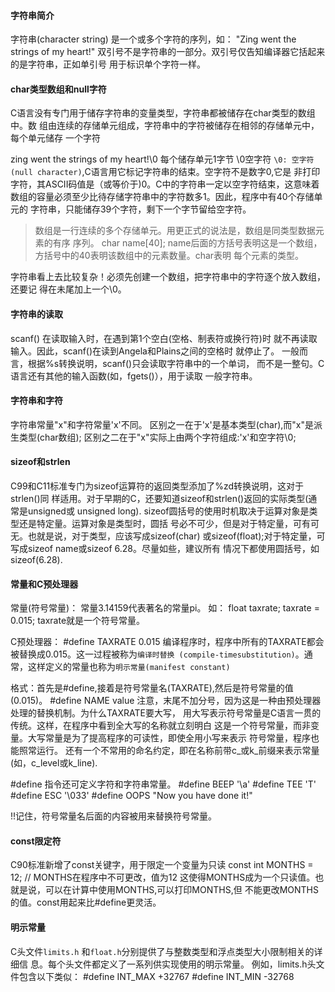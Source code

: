 #### 字符串简介

字符串(character string) 是一个或多个字符的序列，如：
"Zing went the strings of my heart!"
双引号不是字符串的一部分。双引号仅告知编译器它括起来的是字符串，正如单引号
用于标识单个字符一样。


#### char类型数组和null字符
C语言没有专门用于储存字符串的变量类型，字符串都被储存在char类型的数组中。数
组由连续的存储单元组成，字符串中的字符被储存在相邻的存储单元中，每个单元储存
一个字符

zing went the strings of my heart!\0
每个储存单元1字节  \0空字符
`\0: 空字符(null character)`,C语言用它标记字符串的结束。空字符不是数字0,它是
非打印字符，其ASCII码值是（或等价于)0。C中的字符串一定以空字符结束，这意味着
数组的容量必须至少比待存储字符串中的字符数多1。因此，程序中有40个存储单元的
字符串，只能储存39个字符，剩下一个字节留给空字符。

> 数组是一行连续的多个存储单元。用更正式的说法是，数组是同类型数据元素的有序
序列。
char name[40];
name后面的方括号表明这是一个数组，方括号中的40表明该数组中的元素数量。char表明
每个元素的类型。

字符串看上去比较复杂！必须先创建一个数组，把字符串中的字符逐个放入数组，还要记
得在未尾加上一个\0。


#### 字符串的读取
 scanf() 在读取输入时，在遇到第1个空白(空格、制表符或换行符)时
 就不再读取输入。因此，scanf()在读到Angela和Plains之间的空格时
 就停止了。
 一般而言，根据%s转换说明，scanf()只会读取字符串中的一个单词，
 而不是一整句。C语言还有其他的输入函数(如，fgets()），用于读取
 一般字符串。


#### 字符串和字符
字符串常量"x"和字符常量'x'不同。
区别之一在于'x'是基本类型(char),而"x"是派生类型(char数组);
区别之二在于"x"实际上由两个字符组成:'x'和空字符\0;


#### sizeof和strlen
C99和C11标准专门为sizeof运算符的返回类型添加了%zd转换说明，这对于strlen()同
样适用。对于早期的C，还要知道sizeof和strlen()返回的实际类型(通常是unsigned或
unsigned long).
sizeof圆括号的使用时机取决于运算对象是类型还是特定量。运算对象是类型时，圆括
号必不可少，但是对于特定量，可有可无。也就是说，对于类型，应该写成sizeof(char)
或sizeof(float);对于特定量，可写成sizeof name或sizeof 6.28。尽量如些，建议所有
情况下都使用圆括号，如sizeof(6.28).


#### 常量和C预处理器
常量(符号常量)：
常量3.14159代表著名的常量pi。
如：
float taxrate;
taxrate = 0.015;
taxrate就是一个符号常量。

C预处理器：
\#define TAXRATE 0.015
编译程序时，程序中所有的TAXRATE都会被替换成0.015。这一过程被称为`编译时替换
(compile-timesubstitution)`。通常，这样定义的常量也称为`明示常量(manifest constant)`

格式：首先是#define,接着是符号常量名(TAXRATE),然后是符号常量的值(0.015)。
\#define NAME value
注意，末尾不加分号，因为这是一种由预处理器处理的替换机制。为什么TAXRATE要大写，
用大写表示符号常量是C语言一贯的传统。这样，在程序中看到全大写的名称就立刻明白
这是一个符号常量，而非变量。大写常量是为了提高程序的可读性，即使全用小写来表示
符号常量，程序也能照常运行。
还有一个不常用的命名约定，即在名称前带c_或k_前缀来表示常量(如，c_level或k_line).

\#define 指令还可定义字符和字符串常量。
\#define BEEP '\a'
\#define TEE 'T'
\#define ESC '\033'
\#define OOPS "Now you have done it!"

!!记住，符号常量名后面的内容被用来替换符号常量。


#### const限定符
C90标准新增了const关键字，用于限定一个变量为只读
const int MONTHS = 12; // MONTHS在程序中不可更改，值为12
这使得MONTHS成为一个只读值。也就是说，可以在计算中使用MONTHS,可以打印MONTHS,但
不能更改MONTHS的值。const用起来比#define更灵活。


#### 明示常量
C头文件`limits.h` 和`float.h`分别提供了与整数类型和浮点类型大小限制相关的详细信
息。每个头文件都定义了一系列供实现使用的明示常量。
例如，limits.h头文件包含以下类似：
\#define INT_MAX +32767
\#define INT_MIN -32768






